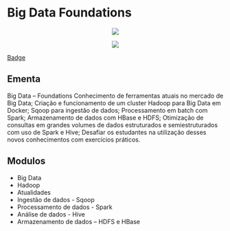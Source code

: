 # Big Data Foundations

<p align="center">
<img src="https://raw.githubusercontent.com/elladarte/Big_Data_Engineer_Sematix/main/Big%20Data%20Foudaments/Semantix%20Academy%20-%20Big%20Data%20%E2%80%93%20Foundations%20-%202021-09-14.png"/>
</p>
<p align="center">
<img src="https://img.shields.io/static/v1?label=Status&message=Concluido&color=green&style=for-the-badge"/>
</p>

[Badge](https://badgr.com/public/assertions/RV2a2b2lSkWfKUZhe436mA?action=download)

## Ementa
Big Data – Foundations
Conhecimento de ferramentas atuais no mercado de Big Data; Criação e funcionamento de um cluster Hadoop para Big Data em Docker; Sqoop para ingestão de dados; Processamento em batch com Spark; Armazenamento de dados com HBase e HDFS; Otimização de consultas em grandes volumes de dados estruturados e semiestruturados com uso de Spark e Hive; Desafiar os estudantes na utilização desses novos conhecimentos com exercícios práticos.

## Modulos
- Big Data
- Hadoop
- Atualidades
- Ingestão de dados - Sqoop
- Processamento de dados - Spark
- Análise de dados - Hive
- Armazenamento de dados – HDFS e HBase

